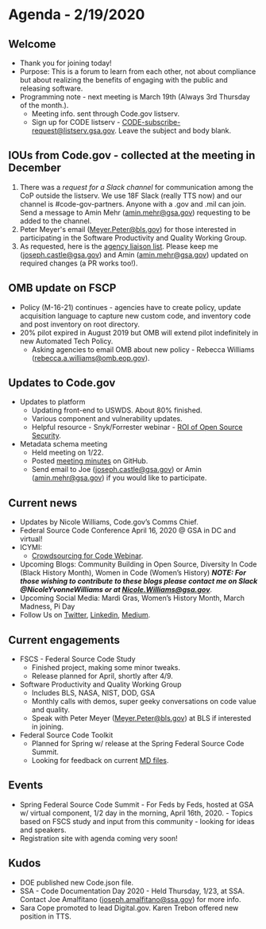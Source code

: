 # Agenda - 2/19/2020

## Welcome
- Thank you for joining today!
- Purpose: This is a forum to learn from each other, not about compliance but about realizing the benefits of engaging with the public and releasing software.
- Programming note - next meeting is March 19th (Always 3rd Thursday of the month.). 
    - Meeting info. sent through Code.gov listserv.
    - Sign up for CODE listserv - CODE-subscribe-request@listserv.gsa.gov. Leave the subject and body blank.

## IOUs from Code.gov - collected at the meeting in December
1. There was a *request for a Slack channel* for communication among the CoP outside the listserv. We use 18F Slack (really TTS now) and our channel is #code-gov-partners. Anyone with a .gov and .mil can join. Send a message to Amin Mehr (amin.mehr@gsa.gov) requesting to be added to the channel.
2. Peter Meyer's email (Meyer.Peter@bls.gov) for those interested in participating in the Software Productivity and Quality Working Group.
3. As requested, here is the [agency liaison list](SupportingDocs/agency_liaisons.md). Please keep me (joseph.castle@gsa.gov) and Amin (amin.mehr@gsa.gov) updated on required changes (a PR works too!).

## OMB update on FSCP
- Policy (M-16-21) continues - agencies have to create policy, update acquisition language to capture new custom code, and inventory code and post inventory on root directory.
- 20% pilot expired in August 2019 but OMB will extend pilot indefinitely in new Automated Tech Policy. 
    - Asking agencies to email OMB about new policy - Rebecca Williams (rebecca.a.williams@omb.eop.gov).

## Updates to Code.gov
- Updates to platform
    - Updating front-end to USWDS. About 80% finished.
    - Various component and vulnerability updates.
    - Helpful resource - Snyk/Forrester webinar - [ROI of Open Source Security](https://www.youtube.com/watch?v=FwFlwiqOodg&t=2736s).
- Metadata schema meeting
    - Held meeting on 1/22.
    - Posted [meeting minutes](https://github.com/GSA/code-gov/blob/master/docs/MetadataSchema/Jan2020.md) on GitHub.
    - Send email to Joe (joseph.castle@gsa.gov) or Amin (amin.mehr@gsa.gov) if you would like to participate.

## Current news
- Updates by Nicole Williams, Code.gov’s Comms Chief.
- Federal Source Code Conference April 16, 2020 @ GSA in DC and virtual!
- ICYMI:
    - [Crowdsourcing for Code Webinar](https://digital.gov/event/2020/02/11/federal-crowdsourcing-webinar-series-episode-7/).
- Upcoming Blogs: Community Building in Open Source, Diversity In Code (Black History Month), Women in Code (Women’s History) ***NOTE: For those wishing to contribute to these blogs please contact me on Slack @NicoleYvonneWilliams or at Nicole.Williams@gsa.gov***.
- Upcoming Social Media: Mardi Gras, Women’s History Month, March Madness, Pi Day
- Follow Us on [Twitter](https://twitter.com/codedotgov), [Linkedin](https://www.linkedin.com/company/code-gov), [Medium](https://medium.com/@CodeDotGov).

## Current engagements
- FSCS - Federal Source Code Study
    - Finished project, making some minor tweaks.
    - Release planned for April, shortly after 4/9.
- Software Productivity and Quality Working Group
    - Includes BLS, NASA, NIST, DOD, GSA
    - Monthly calls with demos, super geeky conversations on code value and quality.
    - Speak with Peter Meyer (Meyer.Peter@bls.gov) at BLS if interested in joining.
- Federal Source Code Toolkit
    - Planned for Spring w/ release at the Spring Federal Source Code Summit.
    - Looking for feedback on current [MD files](https://github.com/GSA/code-gov-open-source-toolkit).

## Events
- Spring Federal Source Code Summit - For Feds by Feds, hosted at GSA w/ virtual component, 1/2 day in the morning, April 16th, 2020. - Topics based on FSCS study and input from this community - looking for ideas and speakers.
- Registration site with agenda coming very soon!

## Kudos
- DOE published new Code.json file.
- SSA - Code Documentation Day 2020 - Held Thursday, 1/23, at SSA. Contact Joe Amalfitano (joseph.amalfitano@ssa.gov) for more info.
- Sara Cope promoted to lead Digital.gov. Karen Trebon offered new position in TTS.